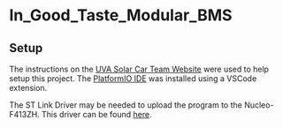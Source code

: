 # In_Good_Taste_Modular_BMS

## Setup
The instructions on the [UVA Solar Car Team Website](https://solarcaratuva.github.io/stm32-mbed-info) were used to help setup this project. The [PlatformIO IDE](https://docs.platformio.org/en/latest/integration/ide/pioide.html) was installed using a VSCode extension.

The ST Link Driver may be needed to upload the program to the Nucleo-F413ZH. This driver can be found [here](https://os.mbed.com/teams/ST/wiki/ST-Link-Driver).
